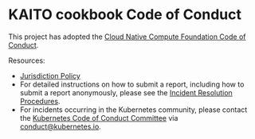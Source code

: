 # KAITO cookbook Code of Conduct

This project has adopted the [Cloud Native Compute Foundation Code of Conduct](https://github.com/cncf/foundation/blob/main/code-of-conduct.md).

Resources:

- [Jurisdiction Policy](https://github.com/cncf/foundation/blob/main/code-of-conduct/coc-committee-jurisdiction-policy.md)
- For detailed instructions on how to submit a report, including how to submit a report anonymously, please see the [Incident Resolution Procedures](https://github.com/cncf/foundation/blob/main/code-of-conduct/coc-incident-resolution-procedures.md).
- For incidents occurring in the Kubernetes community, please contact the [Kubernetes Code of Conduct Committee](https://git.k8s.io/community/committee-code-of-conduct) via <conduct@kubernetes.io>.